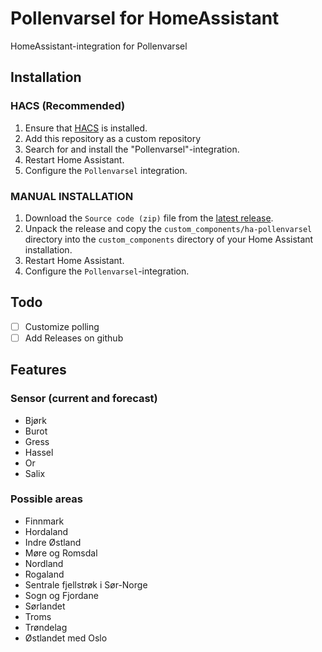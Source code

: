# Pollenvarsel for HomeAssistant

HomeAssistant-integration for Pollenvarsel

## Installation

### HACS (Recommended)

1. Ensure that [HACS](https://hacs.xyz/) is installed.
2. Add this repository as a custom repository
3. Search for and install the "Pollenvarsel"-integration.
4. Restart Home Assistant.
5. Configure the `Pollenvarsel` integration.

### MANUAL INSTALLATION

1. Download the `Source code (zip)` file from the
   [latest release](https://github.com/sindrebroch/ha-pollenvarsel/releases/latest).
2. Unpack the release and copy the `custom_components/ha-pollenvarsel` directory
   into the `custom_components` directory of your Home Assistant
   installation.
3. Restart Home Assistant.
4. Configure the `Pollenvarsel`-integration.

## Todo
- [ ] Customize polling
- [ ] Add Releases on github

## Features
### Sensor (current and forecast)
- Bjørk
- Burot
- Gress
- Hassel
- Or
- Salix 

### Possible areas
- Finnmark
- Hordaland
- Indre Østland
- Møre og Romsdal
- Nordland
- Rogaland
- Sentrale fjellstrøk i Sør-Norge
- Sogn og Fjordane
- Sørlandet
- Troms
- Trøndelag
- Østlandet med Oslo
